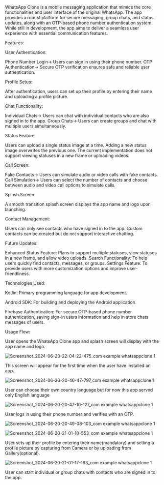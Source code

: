 WhatsApp Clone is a mobile messaging application that mimics the core functionalities and user interface of the original WhatsApp. The app provides a robust platform for secure messaging, group chats, and status updates, along with an OTP-based phone number authentication system. While still in development, the app aims to deliver a seamless user experience with essential communication features.

Features:

User Authentication:

Phone Number Login-> Users can sign in using their phone number.
OTP Authentication-> Secure OTP verification ensures safe and reliable user authentication.

Profile Setup:

After authentication, users can set up their profile by entering their name and uploading a profile picture.

Chat Functionality:

Individual Chats-> Users can chat with individual contacts who are also signed in to the app.
Group Chats-> Users can create groups and chat with multiple users simultaneously.

Status Feature:

Users can upload a single status image at a time.
Adding a new status image overwrites the previous one.
The current implementation does not support viewing statuses in a new frame or uploading videos.

Call Screen:

Fake Contacts-> Users can simulate audio or video calls with fake contacts.
Call Simulation-> Users can select the number of contacts and choose between audio and video call options to simulate calls.

Splash Screen:

A smooth transition splash screen displays the app name and logo upon launching.

Contact Management:

Users can only see contacts who have signed in to the app.
Custom contacts can be created but do not support interactive chatting.

Future Updates:

Enhanced Status Feature: Plans to support multiple statuses, view statuses in a new frame, and allow video uploads.
Search Functionality: To help users quickly find contacts, messages, or groups.
Settings Feature: To provide users with more customization options and improve user-friendliness.

Technologies Used:

Kotlin: Primary programming language for app development.

Android SDK: For building and deploying the Android application.

Firebase Authentication: For secure OTP-based phone number authentication, saving sign-in users information and help in store chats messages of users.

Usage Flow:

User opens the WhatsApp Clone app and splash screen will display with the app name and logo.

![Screenshot_2024-06-23-22-04-22-475_com example whatsappclone 1](https://github.com/ArpitAswal/ChattingApplication/assets/87036588/1dce9510-f1b4-4e5a-bd7f-ab0d832cbf90)

This screen will appear for the first time when the user have installed an app.

![Screenshot_2024-06-20-20-46-47-797_com example whatsappclone 1](https://github.com/ArpitAswal/ChattingApplication/assets/87036588/1b17b4dd-409a-4d17-9469-b0ab1d0720ff)

User can choose their own country language but for now this app served only English language

![Screenshot_2024-06-20-20-47-10-127_com example whatsappclone 1](https://github.com/ArpitAswal/ChattingApplication/assets/87036588/5c32c335-4ac9-4379-baaf-6809ae1e4d25)

User logs in using their phone number and verifies with an OTP.

![Screenshot_2024-06-20-20-49-08-103_com example whatsappclone 1](https://github.com/ArpitAswal/ChattingApplication/assets/87036588/17feb557-c68f-4a53-82ab-2656ab1f9ce3)

![Screenshot_2024-06-20-21-01-10-553_com example whatsappclone 1](https://github.com/ArpitAswal/ChattingApplication/assets/87036588/2e064d30-f890-4d50-8caf-45308487aa81)

User sets up their profile by entering their name(mandatory) and setting a profile picture by capturing from Camera or by uploading from Gallery(optional).

![Screenshot_2024-06-20-21-01-17-183_com example whatsappclone 1](https://github.com/ArpitAswal/ChattingApplication/assets/87036588/c6187ac2-f77f-470c-b7c8-77e0241b34c2)

User can start individual or group chats with contacts who are signed in to the app.


